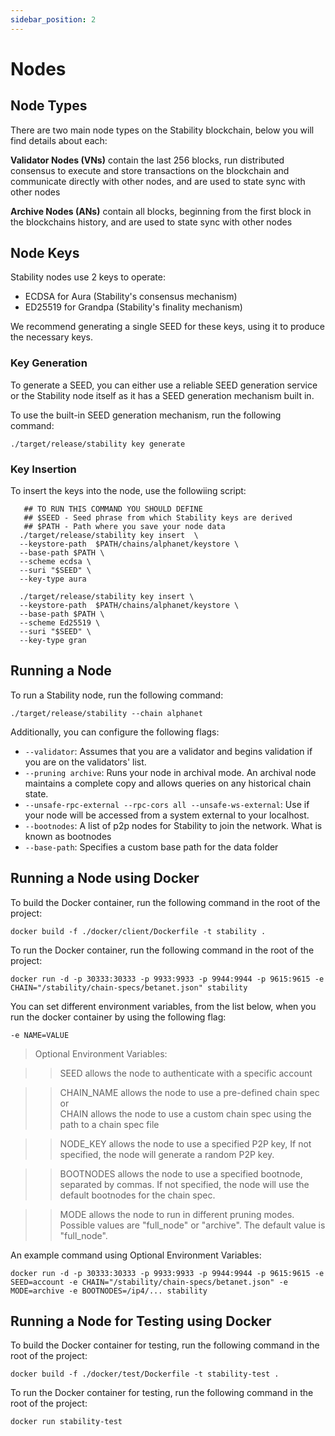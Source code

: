 ```yaml
---
sidebar_position: 2
---
```

# Nodes

## Node Types

There are two main node types on the Stability blockchain, below you will find details about each:

**Validator Nodes (VNs)** contain the last 256 blocks, run distributed consensus to execute and store transactions on the blockchain and communicate directly with other nodes, and are used to state sync with other nodes

**Archive Nodes (ANs)** contain all blocks, beginning from the first block in the blockchains history, and are used to state sync with other nodes

## Node Keys
Stability nodes use 2 keys to operate:
- ECDSA for Aura (Stability's consensus mechanism)
- ED25519 for Grandpa (Stability's finality mechanism)

We recommend generating a single SEED for these keys, using it to produce the necessary keys.

### Key Generation
To generate a SEED, you can either use a reliable SEED generation service or the Stability node itself as it has a SEED generation mechanism built in. 

To use the built-in SEED generation mechanism, run the following command:
```
./target/release/stability key generate
```

### Key Insertion
To insert the keys into the node, use the followiing script:
```
   ## TO RUN THIS COMMAND YOU SHOULD DEFINE
   ## $SEED - Seed phrase from which Stability keys are derived
   ## $PATH - Path where you save your node data
  ./target/release/stability key insert  \
  --keystore-path  $PATH/chains/alphanet/keystore \
  --base-path $PATH \
  --scheme ecdsa \
  --suri "$SEED" \
  --key-type aura

  ./target/release/stability key insert \
  --keystore-path  $PATH/chains/alphanet/keystore \
  --base-path $PATH \
  --scheme Ed25519 \
  --suri "$SEED" \
  --key-type gran
```

## Running a Node
To run a Stability node, run the following command:
```
./target/release/stability --chain alphanet
```

Additionally, you can configure the following flags:

- ``--validator``: Assumes that you are a validator and begins validation if you are on the validators' list.
- ``--pruning archive``: Runs your node in archival mode. An archival node maintains a complete copy and allows queries on any historical chain state.
- ``--unsafe-rpc-external --rpc-cors all --unsafe-ws-external``: Use if your node will be accessed from a system external to your localhost.
- ``--bootnodes``: A list of p2p nodes for Stability to join the network. What is known as bootnodes
- ``--base-path``: Specifies a custom base path for the data folder
  
## Running a Node using Docker

To build the Docker container, run the following command in the root of the project:
```
docker build -f ./docker/client/Dockerfile -t stability .
```

To run the Docker container, run the following command in the root of the project:
```
docker run -d -p 30333:30333 -p 9933:9933 -p 9944:9944 -p 9615:9615 -e CHAIN="/stability/chain-specs/betanet.json" stability
```

You can set different environment variables, from the list below, when you run the docker container by using the following flag:
```
-e NAME=VALUE
```  


> Optional Environment Variables:

>> SEED allows the node to authenticate with a specific account  

>> CHAIN_NAME allows the node to use a pre-defined chain spec  
>> or  
>> CHAIN allows the node to use a custom chain spec using the path to a chain spec file  

>> NODE_KEY allows the node to use a specified P2P key, If not specified, the node will generate a random P2P key.  

>> BOOTNODES allows the node to use a specified bootnode, separated by commas. If not specified, the node will use the default bootnodes for the chain spec.  

>>MODE allows the node to run in different pruning modes. Possible values are "full_node" or "archive". The default value is "full_node".



An example command using Optional Environment Variables:  
```
docker run -d -p 30333:30333 -p 9933:9933 -p 9944:9944 -p 9615:9615 -e SEED=account -e CHAIN="/stability/chain-specs/betanet.json" -e MODE=archive -e BOOTNODES=/ip4/... stability
```

## Running a Node for Testing using Docker

To build the Docker container for testing, run the following command in the root of the project:
```
docker build -f ./docker/test/Dockerfile -t stability-test .
```

To run the Docker container for testing, run the following command in the root of the project:
```
docker run stability-test
```

